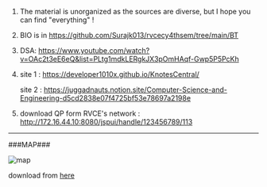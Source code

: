 1. The material is unorganized as the sources are diverse, but I hope you can find "everything" !
2. BIO is in https://github.com/Surajk013/rvcecy4thsem/tree/main/BT
3. DSA: https://www.youtube.com/watch?v=OAc2t3eE6eQ&list=PLtg1mdkLERgkJX3pOmHAqf-Gwp5P5PcKh
4. site 1 : https://developer1010x.github.io/KnotesCentral/

   site 2 :	https://juggadnauts.notion.site/Computer-Science-and-Engineering-d5cd2838e07f4725bf53e78697a2198e

5. download QP form RVCE's network : http://172.16.44.10:8080/jspui/handle/123456789/113

---

###MAP###

![map](github.com/Surajk013/rvcecy5thsem/tree/main/map.png)

download from [here](github.com/Surajk013/rvcecy5thsem/tree/main/map.png)
